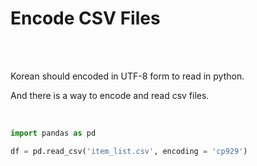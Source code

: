 # Encode CSV Files

<br>
<br>

Korean should encoded in UTF-8 form to read in python. 

And there is a way to encode and read csv files.

<br>


```python
import pandas as pd

df = pd.read_csv('item_list.csv', encoding = 'cp929')
```

